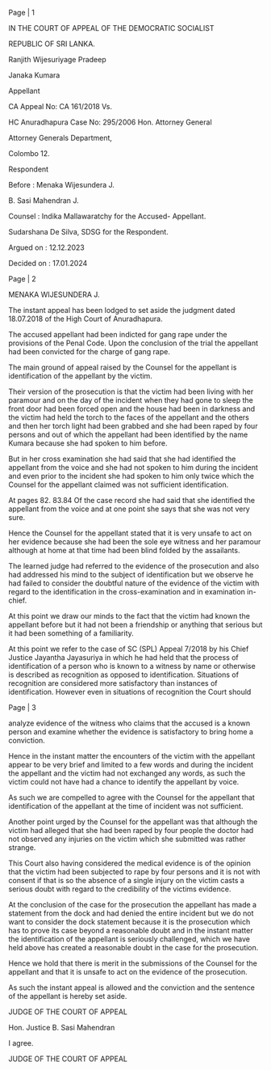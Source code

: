 Page | 1

IN THE COURT OF APPEAL OF THE DEMOCRATIC SOCIALIST

REPUBLIC OF SRI LANKA.

Ranjith Wijesuriyage Pradeep

Janaka Kumara

Appellant

CA Appeal No: CA 161/2018 Vs.

HC Anuradhapura Case No: 295/2006 Hon. Attorney General

Attorney Generals Department,

Colombo 12.

Respondent

Before : Menaka Wijesundera J.

B. Sasi Mahendran J.

Counsel : Indika Mallawaratchy for the Accused- Appellant.

Sudarshana De Silva, SDSG for the Respondent.

Argued on : 12.12.2023

Decided on : 17.01.2024

Page | 2

MENAKA WIJESUNDERA J.

The instant appeal has been lodged to set aside the judgment dated 18.07.2018 of the High Court of Anuradhapura.

The accused appellant had been indicted for gang rape under the provisions of the Penal Code. Upon the conclusion of the trial the appellant had been convicted for the charge of gang rape.

The main ground of appeal raised by the Counsel for the appellant is identification of the appellant by the victim.

Their version of the prosecution is that the victim had been living with her paramour and on the day of the incident when they had gone to sleep the front door had been forced open and the house had been in darkness and the victim had held the torch to the faces of the appellant and the others and then her torch light had been grabbed and she had been raped by four persons and out of which the appellant had been identified by the name Kumara because she had spoken to him before.

But in her cross examination she had said that she had identified the appellant from the voice and she had not spoken to him during the incident and even prior to the incident she had spoken to him only twice which the Counsel for the appellant claimed was not sufficient identification.

At pages 82. 83.84 Of the case record she had said that she identified the appellant from the voice and at one point she says that she was not very sure.

Hence the Counsel for the appellant stated that it is very unsafe to act on her evidence because she had been the sole eye witness and her paramour although at home at that time had been blind folded by the assailants.

The learned judge had referred to the evidence of the prosecution and also had addressed his mind to the subject of identification but we observe he had failed to consider the doubtful nature of the evidence of the victim with regard to the identification in the cross-examination and in examination in-chief.

At this point we draw our minds to the fact that the victim had known the appellant before but it had not been a friendship or anything that serious but it had been something of a familiarity.

At this point we refer to the case of SC (SPL) Appeal 7/2018 by his Chief Justice Jayantha Jayasuriya in which he had held that the process of identification of a person who is known to a witness by name or otherwise is described as recognition as opposed to identification. Situations of recognition are considered more satisfactory than instances of identification. However even in situations of recognition the Court should

Page | 3

analyze evidence of the witness who claims that the accused is a known person and examine whether the evidence is satisfactory to bring home a conviction.

Hence in the instant matter the encounters of the victim with the appellant appear to be very brief and limited to a few words and during the incident the appellant and the victim had not exchanged any words, as such the victim could not have had a chance to identify the appellant by voice.

As such we are compelled to agree with the Counsel for the appellant that identification of the appellant at the time of incident was not sufficient.

Another point urged by the Counsel for the appellant was that although the victim had alleged that she had been raped by four people the doctor had not observed any injuries on the victim which she submitted was rather strange.

This Court also having considered the medical evidence is of the opinion that the victim had been subjected to rape by four persons and it is not with consent if that is so the absence of a single injury on the victim casts a serious doubt with regard to the credibility of the victims evidence.

At the conclusion of the case for the prosecution the appellant has made a statement from the dock and had denied the entire incident but we do not want to consider the dock statement because it is the prosecution which has to prove its case beyond a reasonable doubt and in the instant matter the identification of the appellant is seriously challenged, which we have held above has created a reasonable doubt in the case for the prosecution.

Hence we hold that there is merit in the submissions of the Counsel for the appellant and that it is unsafe to act on the evidence of the prosecution.

As such the instant appeal is allowed and the conviction and the sentence of the appellant is hereby set aside.

JUDGE OF THE COURT OF APPEAL

Hon. Justice B. Sasi Mahendran

I agree.

JUDGE OF THE COURT OF APPEAL